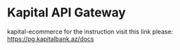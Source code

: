 # Kapital API Gateway
kapital-ecommerce
for the instruction visit this link please:
https://pg.kapitalbank.az/docs
